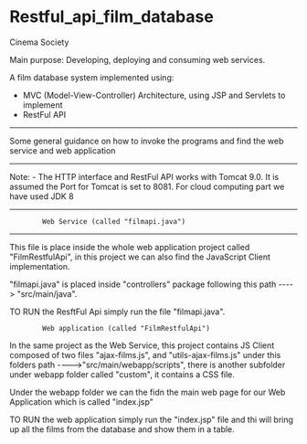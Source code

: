 # Restful_api_film_database

Cinema Society 

Main purpose: Developing, deploying and consuming web services. 

A film database system implemented using: 

* MVC (Model-View-Controller) Architecture, using JSP and Servlets to implement 
* RestFul API

*********************************************************************
Some general guidance on how to invoke the programs and find the web service and web application
*********************************************************************

Note: - The HTTP interface and RestFul API works with Tomcat 9.0. 
It is assumed the Port for Tomcat is set to 8081. 
For cloud computing part we have used JDK 8

*********************************************************************
		  	Web Service (called "filmapi.java")
*********************************************************************

This file is place inside the whole web application project called
"FilmRestfulApi", in this project we can also find the JavaScript Client
implementation. 

"filmapi.java" is placed inside "controllers" package following 
this path ----> "src/main/java".

TO RUN the ResftFul Api simply run the file "filmapi.java". 

		  	Web application (called "FilmRestfulApi")
        
In the same project as the Web Service, this project contains JS Client
composed of two files "ajax-films.js", and "utils-ajax-films.js" under 
this folders path ---->"src/main/webapp/scripts", there is another
subfolder under webapp folder called "custom", it contains a CSS file.

Under the webapp folder we can the fidn the main web page for our Web
Application which is called "index.jsp"

TO RUN the web application simply run the "index.jsp" file and thi will 
bring up all the films from the database and show them in a table.



